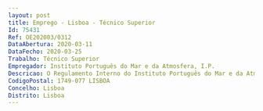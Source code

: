 ```yaml
--- 
layout: post
title: Emprego - Lisboa - Técnico Superior
Id: 75431
Ref: OE202003/0312
DataAbertura: 2020-03-11
DataFecho: 2020-03-25
Trabalho: Técnico Superior
Empregador: Instituto Português do Mar e da Atmosfera, I.P.
Descricao: O Regulamento Interno do Instituto Português do Mar e da Atmosfera, I. P., aprovado por em anexo ao Despacho n.º 5429 2018 , publicado no Diário da República, 2.ª série, n.º 105 de 1 de junho de 2018, disciplina a organização e o funcionamento da estrutura interna do IPMA, I.P., nomeadamente a constituição das unidades orgânicas bem como as respetivas competências. De harmonia com artigo 9.º do Regulamento em referência, ao Núcleo de Navios de Investigação, designado por NNI, na dependência direta do Departamento de Operações, Infraestruturas e Desenvolvimento Tecnológico (DOIDT), compete a) Garantir a manutenção e operação dos meios navais do IPMA, I. P., bem como dos equipamentos e sistemas nestes instalados b) Planear as operações marítimas, salvaguardando o cumprimento de todas as imposições administrativas com elas relacionadas c) Planear e desenvolver as ações necessárias à realização de missões e campanhas, bem como assegurar a disponibilização dos meios por elas requeridos.
CodigoPostal: 1749-077 LISBOA
Concelho: Lisboa
Distrito: Lisboa
--- 
```

